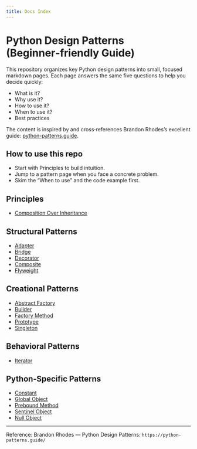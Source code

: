 ```yaml
---
title: Docs Index
---
```


# Python Design Patterns (Beginner‑friendly Guide)

This repository organizes key Python design patterns into small, focused markdown pages. Each page answers the same five questions to help you decide quickly:

- What is it?
- Why use it?
- How to use it?
- When to use it?
- Best practices

The content is inspired by and cross‑references Brandon Rhodes’s excellent guide: [python-patterns.guide](https://python-patterns.guide/).

## How to use this repo

- Start with Principles to build intuition.
- Jump to a pattern page when you face a concrete problem.
- Skim the “When to use” and the code example first.

## Principles

- [Composition Over Inheritance](./principles/composition-over-inheritance.md)

## Structural Patterns

- [Adapter](./structural/adapter.md)
- [Bridge](./structural/bridge.md)
- [Decorator](./structural/decorator.md)
- [Composite](./structural/composite.md)
- [Flyweight](./structural/flyweight.md)

## Creational Patterns

- [Abstract Factory](./creational/abstract-factory.md)
- [Builder](./creational/builder.md)
- [Factory Method](./creational/factory-method.md)
- [Prototype](./creational/prototype.md)
- [Singleton](./creational/singleton.md)

## Behavioral Patterns

- [Iterator](./behavioral/iterator.md)

## Python‑Specific Patterns

- [Constant](./python-specific/constant.md)
- [Global Object](./python-specific/global-object.md)
- [Prebound Method](./python-specific/prebound-method.md)
- [Sentinel Object](./python-specific/sentinel-object.md)
- [Null Object](./python-specific/null-object.md)

---

Reference: Brandon Rhodes — Python Design Patterns: `https://python-patterns.guide/`
